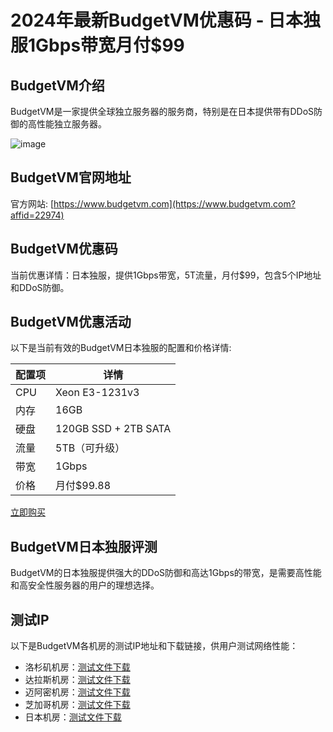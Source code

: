 # 2024年最新BudgetVM优惠码 - 日本独服1Gbps带宽月付$99

## BudgetVM介绍

BudgetVM是一家提供全球独立服务器的服务商，特别是在日本提供带有DDoS防御的高性能独立服务器。

![image](https://github.com/kyn1davee1998/BudgetVM/assets/167598942/3436a1e6-50c9-461a-9ed8-6b1dd2f4260d)

## BudgetVM官网地址

官方网站: [https://www.budgetvm.com](https://www.budgetvm.com?affid=22974)

## BudgetVM优惠码

当前优惠详情：日本独服，提供1Gbps带宽，5T流量，月付$99，包含5个IP地址和DDoS防御。

## BudgetVM优惠活动

以下是当前有效的BudgetVM日本独服的配置和价格详情:

| 配置项         | 详情               |
|-------------|------------------|
| CPU         | Xeon E3-1231v3    |
| 内存         | 16GB             |
| 硬盘         | 120GB SSD + 2TB SATA |
| 流量         | 5TB（可升级）       |
| 带宽         | 1Gbps            |
| 价格         | 月付$99.88       |

[立即购买](https://www.budgetvm.com?affid=22974)

## BudgetVM日本独服评测

BudgetVM的日本独服提供强大的DDoS防御和高达1Gbps的带宽，是需要高性能和高安全性服务器的用户的理想选择。

## 测试IP

以下是BudgetVM各机房的测试IP地址和下载链接，供用户测试网络性能：

- 洛杉矶机房：[测试文件下载](http://192.157.214.6/100MB.test)
- 达拉斯机房：[测试文件下载](http://192.80.186.135/100MB.test)
- 迈阿密机房：[测试文件下载](http://172.246.125.6/100MB.test)
- 芝加哥机房：[测试文件下载](http://199.231.208.6/100MB.test)
- 日本机房：[测试文件下载](http://104.203.94.162/1GB.test)
